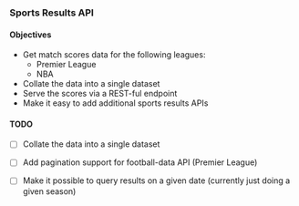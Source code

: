 ### Sports Results API

#### Objectives
- Get match scores data for the following leagues:
    - Premier League
    - NBA
- Collate the data into a single dataset
- Serve the scores via a REST-ful endpoint
- Make it easy to add additional sports results APIs

#### TODO
- [ ] Collate the data into a single dataset
- [ ] Add pagination support for football-data API (Premier League)
- [ ] Make it possible to query results on a given date (currently just doing a given season)

